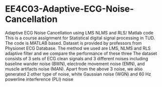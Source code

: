 # EE4C03-Adaptive-ECG-Noise-Cancellation
Adaptive ECG Noise Cancellation using LMS NLMS and RLS/ Matlab code
This is a course assignment for Statistical digital signal processing in TUD.
The code is MATLAB based. 
Dataset is provided by professors from Physionet ECG Database.
The method we used are LMS, NLMS and RLS adaptive filter and we compare the performance of these three
The dataset consists of 3 sets of ECG clean signals and 3 different noises including baseline wander noise (BWN), electrode movement noise (EMN), and muscle artifacts noise (MAN). Apart from the above 3 noise, we also generated 2 other type of noise, white Gaussian noise (WGN) and 60 Hz powerline interference (PLI) noise
